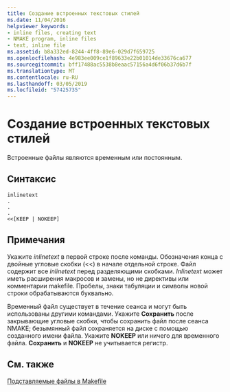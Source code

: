 ```yaml
---
title: Создание встроенных текстовых стилей
ms.date: 11/04/2016
helpviewer_keywords:
- inline files, creating text
- NMAKE program, inline files
- text, inline file
ms.assetid: b8a332ed-8244-4ff8-89e6-029d7f659725
ms.openlocfilehash: 4e983ee009ce1f89633e22b01014de33676ca677
ms.sourcegitcommit: bff17488ac5538b8eaac57156a4d6f06b37d6b7f
ms.translationtype: MT
ms.contentlocale: ru-RU
ms.lasthandoff: 03/05/2019
ms.locfileid: "57425735"
---
```

# <a name="creating-inline-file-text"></a>Создание встроенных текстовых стилей

Встроенные файлы являются временным или постоянным.

## <a name="syntax"></a>Синтаксис

```
inlinetext
.
.
.
<<[KEEP | NOKEEP]
```

## <a name="remarks"></a>Примечания

Укажите *inlinetext* в первой строке после команды. Обозначения конца с двойные угловые скобки (<<) в начале отдельной строке. Файл содержит все *inlinetext* перед разделяющими скобками. *Inlinetext* может иметь расширения макросов и замены, но не директивы или комментарии makefile. Пробелы, знаки табуляции и символы новой строки обрабатываются буквально.

Временный файл существует в течение сеанса и могут быть использованы другими командами. Укажите **Сохранить** после закрывающие угловые скобки, чтобы сохранить файл после сеанса NMAKE; безымянный файл сохраняется на диске с помощью созданного имени файла. Укажите **NOKEEP** или ничего для временного файла. **Сохранить** и **NOKEEP** не учитывается регистр.

## <a name="see-also"></a>См. также

[Подставляемые файлы в Makefile](../build/inline-files-in-a-makefile.md)
